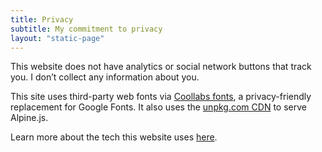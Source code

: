 ```yaml
---
title: Privacy
subtitle: My commitment to privacy
layout: "static-page"
---
```


This website does not have analytics or social network buttons that track you. I don’t collect any information about you.

This site uses third-party web fonts via [Coollabs fonts](https://fonts.coollabs.io/), a privacy-friendly replacement for Google Fonts. It also uses the [unpkg.com CDN](https://unpkg.com) to serve Alpine.js.

Learn more about the tech this website uses [here](/colophon/).
